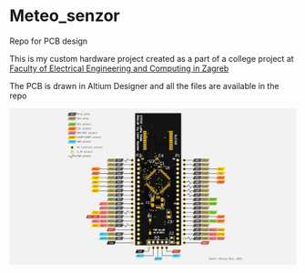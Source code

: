 # Meteo_senzor
 Repo for PCB design

This is my custom hardware project created as a part of a college project at [Faculty of Electrical Engineering and Computing in Zagreb ](https://www.fer.unizg.hr/en "FER")

The PCB is drawn in Altium Designer and all the files are available in the repo


![alt text](https://github.com/mrleongalaxyum/STM32-LoRa-Node/blob/master/pinout.png)
